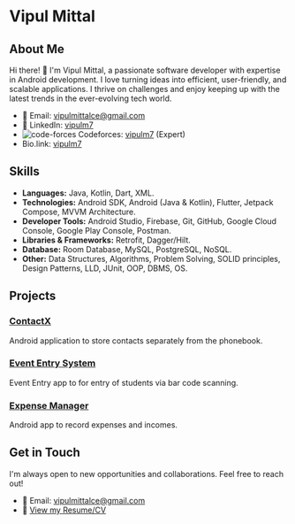 # Vipul Mittal

## About Me

Hi there! 👋 I'm Vipul Mittal, a passionate software developer with expertise in Android development. I love turning ideas into efficient, user-friendly, and scalable applications. I thrive on challenges and enjoy keeping up with the latest trends in the ever-evolving tech world.

- 📧 Email: [vipulmittalce@gmail.com](mailto:vipulmittalce@gmail.com)
- 💼 LinkedIn: [vipulm7](https://www.linkedin.com/in/vipulm7/)
- ![code-forces](https://github.com/vipulm7/vipulm7/assets/94779461/37a2d650-551d-408c-9060-bb8cd983acdb) Codeforces: [vipulm7](https://codeforces.com/profile/vipulm7) (Expert)
- Bio.link: [vipulm7](https://bio.link/vipulm7)

## Skills
- **Languages:** Java, Kotlin, Dart, XML.
- **Technologies:** Android SDK, Android (Java & Kotlin), Flutter, Jetpack Compose, MVVM Architecture.
- **Developer Tools:** Android Studio, Firebase, Git, GitHub, Google Cloud Console, Google Play Console, Postman.
- **Libraries & Frameworks:** Retrofit, Dagger/Hilt.
- **Database:** Room Database, MySQL, PostgreSQL, NoSQL.
- **Other:** Data Structures, Algorithms, Problem Solving, SOLID principles, Design Patterns, LLD, JUnit, OOP, DBMS, OS.

## Projects

### [ContactX](https://github.com/vipulm7/contactX)
Android application to store contacts separately from the phonebook.

### [Event Entry System](https://github.com/vipulm7/Event-Entry-System)
Event Entry app to for entry of students via bar code scanning.

### [Expense Manager](https://github.com/vipulm7/ExpenseManager)
Android app to record expenses and incomes.

## Get in Touch

I'm always open to new opportunities and collaborations. Feel free to reach out!

- 📧 Email: [vipulmittalce@gmail.com](mailto:vipulmittalce@gmail.com)
- 📱 [View my Resume/CV]([https://drive.google.com/file/d/1uM4aLjTkClwUv1x_6g0aSvkY3XkydJMs/view?usp=drive_link])
